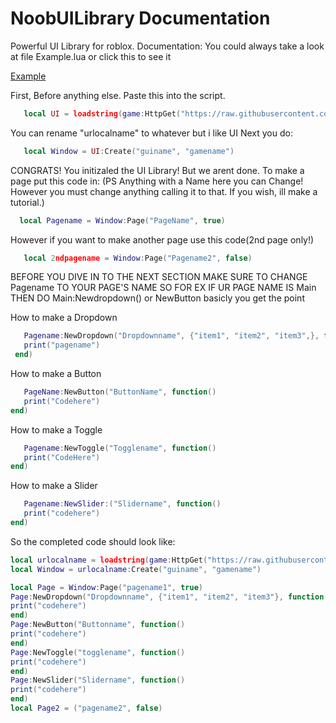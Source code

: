 # NoobUILibrary Documentation
Powerful UI Library for roblox.
Documentation:
You could always take a look at file Example.lua
or click this to see it 


[Example](Example.lua)


First, Before anything else. Paste this into the script.
```lua
   local UI = loadstring(game:HttpGet("https://raw.githubusercontent.com/aaa826/NoobUILibrary/main/NoobUI.lua"))()
```
You can rename "urlocalname" to whatever but i like UI
Next you do:
```lua
   local Window = UI:Create("guiname", "gamename")
```
CONGRATS! You initizaled the UI Library! But we arent done. To make a page put this code in: (PS Anything with a Name here you can Change! However you must change anything calling it to that. If you wish, ill make a tutorial.)
```lua
  local Pagename = Window:Page("PageName", true)
```
However if you want to make another page use this code(2nd page only!)
```lua
   local 2ndpagename = Window:Page("Pagename2", false) 
```
BEFORE YOU DIVE IN TO THE NEXT SECTION MAKE SURE TO CHANGE Pagename TO YOUR PAGE'S NAME SO FOR EX IF UR PAGE NAME IS Main THEN DO Main:Newdropdown() or NewButton basicly you get the point 

How to make a Dropdown
```lua
   Pagename:NewDropdown("Dropdownname", {"item1", "item2", "item3",}, function()
   print("pagename")
 end)
```
How to make a Button
```lua
   PageName:NewButton("ButtonName", function()
   print("Codehere")
end)
```
How to make a Toggle
```lua
   Pagename:NewToggle("Togglename", function()
   print("CodeHere")
end)
```
How to make a Slider
```lua
   Pagename:NewSlider:("Slidername", function()
   print("codehere")
end)
```
So the completed code should look like:
```lua
local urlocalname = loadstring(game:HttpGet("https://raw.githubusercontent.com/aaa826/NoobUILibrary/main/NoobUI.lua"))()
local Window = urlocalname:Create("guiname", "gamename")

local Page = Window:Page("pagename1", true)
Page:NewDropdown("Dropdownname", {"item1", "item2", "item3"}, function()
print("codehere")
end)
Page:NewButton("Buttonname", function()
print("codehere")
end)
Page:NewToggle("togglename", function()
print("codehere")
end)
Page:NewSlider("Slidername", function()
print("codehere")
end)
local Page2 = ("pagename2", false)
```
